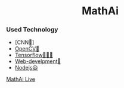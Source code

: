 <h1 align="center"> MathAi </h1>

### Used Technology
 - [CNN🤖]
 - [OpenCV🚀](#OpenCV-)
 - [Tensorflow👨🏽‍💻](#code-mode-)
 - [Web-develpment💫](#Tensorflow-)
 - [Nodejs😃](#Nodejs-)
<a href="https://fraidoonomarzai.github.io/MathAi">
   MathAi Live
</a>
